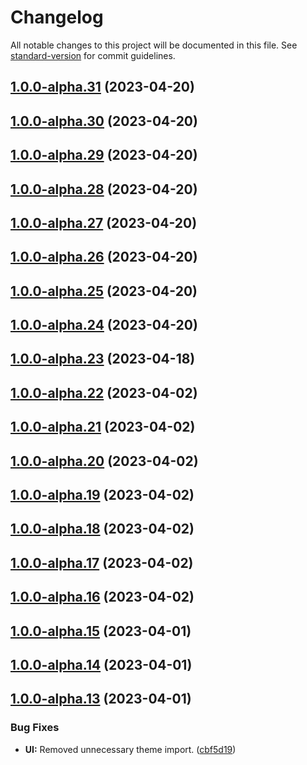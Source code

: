 # Changelog

All notable changes to this project will be documented in this file. See [standard-version](https://github.com/conventional-changelog/standard-version) for commit guidelines.

## [1.0.0-alpha.31](https://github.com/honzachalupa/design-system/compare/v1.0.0-alpha.30...v1.0.0-alpha.31) (2023-04-20)

## [1.0.0-alpha.30](https://github.com/honzachalupa/design-system/compare/v1.0.0-alpha.29...v1.0.0-alpha.30) (2023-04-20)

## [1.0.0-alpha.29](https://github.com/honzachalupa/design-system/compare/v1.0.0-alpha.28...v1.0.0-alpha.29) (2023-04-20)

## [1.0.0-alpha.28](https://github.com/honzachalupa/design-system/compare/v1.0.0-alpha.27...v1.0.0-alpha.28) (2023-04-20)

## [1.0.0-alpha.27](https://github.com/honzachalupa/design-system/compare/v1.0.0-alpha.26...v1.0.0-alpha.27) (2023-04-20)

## [1.0.0-alpha.26](https://github.com/honzachalupa/design-system/compare/v1.0.0-alpha.25...v1.0.0-alpha.26) (2023-04-20)

## [1.0.0-alpha.25](https://github.com/honzachalupa/design-system/compare/v1.0.0-alpha.24...v1.0.0-alpha.25) (2023-04-20)

## [1.0.0-alpha.24](https://github.com/honzachalupa/design-system/compare/v1.0.0-alpha.23...v1.0.0-alpha.24) (2023-04-20)

## [1.0.0-alpha.23](https://github.com/honzachalupa/design-system/compare/v1.0.0-alpha.22...v1.0.0-alpha.23) (2023-04-18)

## [1.0.0-alpha.22](https://github.com/honzachalupa/design-system/compare/v1.0.0-alpha.21...v1.0.0-alpha.22) (2023-04-02)

## [1.0.0-alpha.21](https://github.com/honzachalupa/design-system/compare/v1.0.0-alpha.20...v1.0.0-alpha.21) (2023-04-02)

## [1.0.0-alpha.20](https://github.com/honzachalupa/design-system/compare/v1.0.0-alpha.19...v1.0.0-alpha.20) (2023-04-02)

## [1.0.0-alpha.19](https://github.com/honzachalupa/design-system/compare/v1.0.0-alpha.18...v1.0.0-alpha.19) (2023-04-02)

## [1.0.0-alpha.18](https://github.com/honzachalupa/design-system/compare/v1.0.0-alpha.17...v1.0.0-alpha.18) (2023-04-02)

## [1.0.0-alpha.17](https://github.com/honzachalupa/design-system/compare/v1.0.0-alpha.16...v1.0.0-alpha.17) (2023-04-02)

## [1.0.0-alpha.16](https://github.com/honzachalupa/design-system/compare/v1.0.0-alpha.15...v1.0.0-alpha.16) (2023-04-02)

## [1.0.0-alpha.15](https://github.com/honzachalupa/design-system/compare/v1.0.0-alpha.14...v1.0.0-alpha.15) (2023-04-01)

## [1.0.0-alpha.14](https://github.com/honzachalupa/design-system/compare/v1.0.0-alpha.13...v1.0.0-alpha.14) (2023-04-01)

## [1.0.0-alpha.13](https://github.com/honzachalupa/design-system/compare/v1.45.5...v1.0.0-alpha.13) (2023-04-01)


### Bug Fixes

* **UI:** Removed unnecessary theme import. ([cbf5d19](https://github.com/honzachalupa/design-system/commit/cbf5d19f4070ace4251cc130e580095e9eed2bf8))
